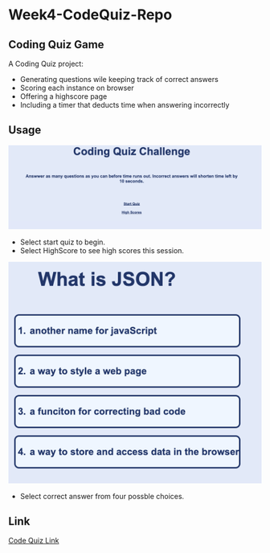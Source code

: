 # Week4-CodeQuiz-Repo

## Coding Quiz Game 

A Coding Quiz project:

- Generating questions wile keeping track of correct answers
- Scoring each instance on browser 
- Offering a highscore page
- Including a timer that deducts time when answering incorrectly

## Usage

![homePage](images/screenshot-homePage.png)
- Select start quiz to begin.
- Select HighScore to see high scores this session.

![questions](images/Screenshot-questions.png)
- Select correct answer from four possble choices. 

## Link

[Code Quiz Link](https://jablair176.github.io/Week4-CodeQuiz-Repo/)
